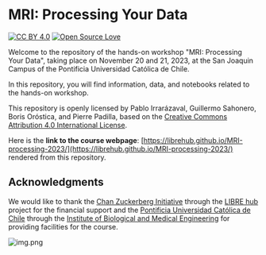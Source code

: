 # MRI: Processing Your Data

[![CC BY 4.0](https://img.shields.io/badge/License-CC%20BY%204.0-lightgrey.svg)](http://creativecommons.org/licenses/by/4.0/) [![Open Source Love](https://badges.frapsoft.com/os/v1/open-source.svg?v=103)](https://github.com/ellerbrock/open-source-badges/)

Welcome to the repository of the hands-on workshop "MRI: Processing Your Data", taking place on November 20 and 21, 2023, at the San Joaquin Campus of the Pontificia Universidad Católica de Chile.

In this repository, you will find information, data, and notebooks related to the hands-on workshop.

This repository is openly licensed by Pablo Irrarázaval, Guillermo Sahonero, Boris Oróstica, and Pierre Padilla, based on the [Creative Commons Attribution 4.0 International License](http://creativecommons.org/licenses/by/4.0/).

Here is the **link to the course webpage**: [https://librehub.github.io/MRI-processing-2023/](https://librehub.github.io/MRI-processing-2023/) rendered from this repository.


## Acknowledgments

We would like to thank the [Chan Zuckerberg Initiative](https://chanzuckerberg.com/imaging/latin-american-hub-for-bioimaging-through-open-hardware/) through the [LIBRE hub](https://librehub.github.io/) project for the financial support and the [Pontificia Universidad Católica de Chile](https://www.uc.cl/en) through the [Institute of Biological and Medical Engineering](https://ingenieriabiologicaymedica.uc.cl/en/) for providing facilities for the course.

![img.png](./assets/logo.png)
